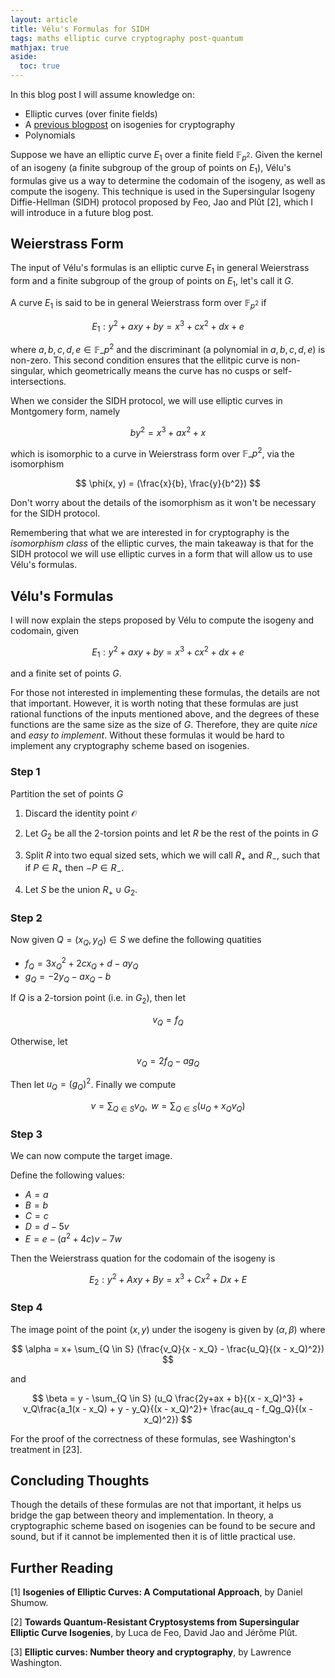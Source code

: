 ```yaml
---
layout: article
title: Vélu's Formulas for SIDH
tags: maths elliptic curve cryptography post-quantum
mathjax: true
aside:
  toc: true
---
```

In this blog post I will assume knowledge on:
* Elliptic curves (over finite fields)
* A [previous blogpost](https://mariascrs.github.io/2020/10/06/isogenies-for-crypto.html) on isogenies for cryptography
* Polynomials

Suppose we have an  elliptic curve $E_1$ over a finite field $\mathbb{F}_{p^2}$. Given the kernel of an isogeny (a finite subgroup of the group of points on $E_1$), Vélu's formulas give us a way to determine the codomain of the isogeny, as well as compute the isogeny. This technique is used in the Supersingular Isogeny Diffie-Hellman (SIDH) protocol proposed by Feo, Jao and Plût [2], which I will introduce in a future blog post.  

## Weierstrass Form

The input of Vélu's formulas is an elliptic curve $E_1$ in general Weierstrass form and a finite subgroup of the group of points on $E_1$, let's call it $G$. 

A curve $E_1$ is said to be in general Weierstrass form over $\mathbb{F}_{p^2}$ if

$$
E_1: y^2 + axy + by = x^3 + cx^2 + dx + e
$$

where $a, b, c, d, e \in \mathbb{F}\_{p^2}$ and the discriminant (a polynomial in $a, b, c, d, e$) is non-zero. This second condition ensures that the ellitpic curve is non-singular, which geometrically means the curve has no cusps or self-intersections.

When we consider the SIDH protocol, we will use elliptic curves in Montgomery form, namely

$$
by^2 = x^3 + ax^2 + x
$$

which is isomorphic to a curve in Weierstrass form over $\mathbb{F}\_{p^2}$, via the isomorphism

$$
\phi(x, y) = (\frac{x}{b}, \frac{y}{b^2})
$$

Don't worry about the details of the isomorphism as it won't be necessary for the SIDH protocol.

Remembering that what we are interested in for cryptography is the *isomorphism class* of the elliptic curves, the main takeaway is that for the SIDH protocol we will use elliptic curves in a form that will allow us to use Vélu's formulas. 

## Vélu's Formulas
I will now explain the steps proposed by Vélu to compute the isogeny and codomain, given

$$
E_1: y^2 + axy + by = x^3 + cx^2 + dx + e
$$ 

and a finite set of points $G$.

For those not interested in implementing these formulas, the details are not that important. However, it is worth noting that these formulas are just rational functions of the inputs mentioned above, and the degrees of these functions are the same size as the size of $G$. Therefore, they are quite *nice* and *easy to implement*. Without these formulas it would be hard to implement any cryptography scheme based on isogenies.  

### Step 1
Partition the set of points $G$

1. Discard the identity point $\mathcal{O}$

2. Let $G_2$ be all the 2-torsion points and let $R$ be the rest of the points in $G$

3. Split $R$ into two equal sized sets, which we will call $R_+$ and $R_-$, such that if $P \in R_+$ then $-P \in R_-$.

4. Let $S$ be the union $R_+ \cup G_2$.

### Step 2
Now given $Q = (x_Q, y_Q) \in S$ we define the following quatities 

* $f_Q = 3x^2_Q + 2cx_Q + d - ay_Q$
* $g_Q = -2y_Q - ax_Q - b$

If $Q$ is a 2-torsion point (i.e. in $G_2$), then let 

$$
v_Q = f_Q
$$

Otherwise, let

$$
v_Q = 2f_Q - ag_Q
$$

Then let $u_Q = (g_Q)^2$. Finally we compute

$$
v = \sum_{Q \in S} v_Q, \text{    } w = \sum_{Q \in S} (u_Q + x_Qv_Q)
$$

### Step 3

We can now compute the target image. 

Define the following values:

* $A = a$
* $B = b$
* $C = c$
* $D = d - 5v$
* $E = e - (a^2 + 4c)v - 7w$

Then the Weierstrass quation for the codomain of the isogeny is

$$
E_2: y^2 + Axy + By = x^3 + Cx^2 + Dx + E
$$

### Step 4

The image point of the point $(x, y)$ under the isogeny is given by $(\alpha, \beta)$ where

$$
\alpha = x+ \sum_{Q \in S} (\frac{v_Q}{x - x_Q} - \frac{u_Q}{(x - x_Q)^2})
$$

and

$$
\beta = y - \sum_{Q \in S} (u_Q \frac{2y+ax + b}{(x - x_Q)^3} + v_Q\frac{a_1(x - x_Q) + y - y_Q}{(x - x_Q)^2}+ \frac{au_q - f_Qg_Q}{(x - x_Q)^2})
$$

For the proof of the correctness of these formulas, see Washington's treatment in [23].

## Concluding Thoughts

Though the details of these formulas are not that important, it helps us bridge the gap between theory and implementation. In theory, a cryptographic scheme based on isogenies can be found to be secure and sound, but if it cannot be implemented then it is of little practical use. 





## Further Reading

[1] **Isogenies of Elliptic Curves: A Computational Approach**, by Daniel Shumow.

[2] **Towards Quantum-Resistant Cryptosystems from Supersingular Elliptic Curve Isogenies**, by Luca de Feo, David Jao and Jérôme Plût.

[3] **Elliptic curves: Number theory and cryptography**, by Lawrence Washington.
